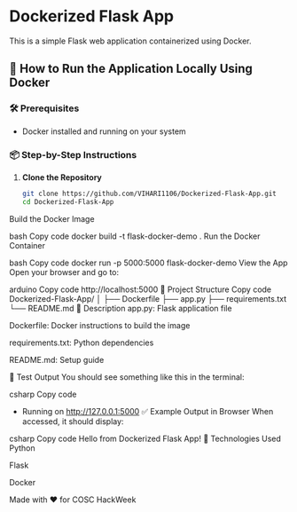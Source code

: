 # Dockerized Flask App

This is a simple Flask web application containerized using Docker.

## 🚀 How to Run the Application Locally Using Docker

### 🛠 Prerequisites
- Docker installed and running on your system

### 📦 Step-by-Step Instructions

1. **Clone the Repository**
   ```bash
   git clone https://github.com/VIHARI1106/Dockerized-Flask-App.git
   cd Dockerized-Flask-App
Build the Docker Image

bash
Copy code
docker build -t flask-docker-demo .
Run the Docker Container

bash
Copy code
docker run -p 5000:5000 flask-docker-demo
View the App
Open your browser and go to:

arduino
Copy code
http://localhost:5000
📝 Project Structure
Copy code
Dockerized-Flask-App/
│
├── Dockerfile
├── app.py
├── requirements.txt
└── README.md
📄 Description
app.py: Flask application file

Dockerfile: Docker instructions to build the image

requirements.txt: Python dependencies

README.md: Setup guide

🧪 Test Output
You should see something like this in the terminal:

csharp
Copy code
* Running on http://127.0.0.1:5000
✅ Example Output in Browser
When accessed, it should display:

csharp
Copy code
Hello from Dockerized Flask App!
🧰 Technologies Used
Python

Flask

Docker

Made with ❤️ for COSC HackWeek
